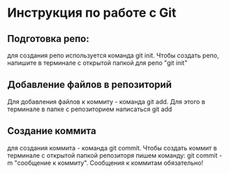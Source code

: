 # Инструкция по работе с Git

## Подготовка репо: 

для создания репо используется команда git init. Чтобы создать репо, напишите в терминале с открытой папкой для репо "git init" 


## Добавление файлов в репозиторий

Для добавления файлов к коммиту - команда git add. Для этого в терминале в папке с репозиторием написаться git add <file name> 

## Создание коммита

для создания коммита - команда git commit. Чтобы создать коммит в терминале с открытой папкой репозиторя пишем команду: git commit -m "сообщение к коммиту". Сообщения к коммитам обязательно!

